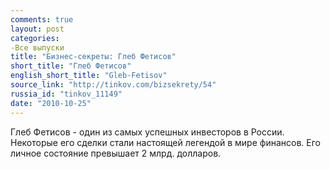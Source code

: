 ```yaml
---
comments: true
layout: post
categories:
-Все выпуски
title: "Бизнес-секреты: Глеб Фетисов"
short_title: "Глеб Фетисов"
english_short_title: "Gleb-Fetisov"
source_link: "http://tinkov.com/bizsekrety/54"
russia_id: "tinkov_11149"
date: "2010-10-25"
---
```

Глеб Фетисов - один из самых успешных инвесторов в России. Некоторые его сделки стали настоящей легендой в мире финансов. Его личное состояние превышает 2 млрд. долларов.
